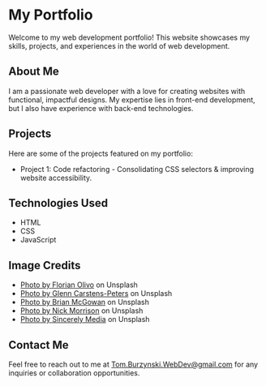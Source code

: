 # My Portfolio

Welcome to my web development portfolio! This website showcases my skills, projects, and experiences in the world of web development.

## About Me

I am a passionate web developer with a love for creating websites with functional, impactful designs. My expertise lies in front-end development, but I also have experience with back-end technologies.

## Projects

Here are some of the projects featured on my portfolio:

- Project 1: Code refactoring - Consolidating CSS selectors & improving website accessibility.

## Technologies Used

- HTML
- CSS
- JavaScript

## Image Credits

- [Photo by Florian Olivo](https://unsplash.com/photos/lines-of-html-codes-4hbJ-eymZ1o) on Unsplash
- [Photo by Glenn Carstens-Peters](https://unsplash.com/photos/person-writing-bucket-list-on-book-RLw-UC03Gwc) on Unsplash
- [Photo by Brian McGowan](https://unsplash.com/photos/blue-pink-and-yellow-abstract-painting-7kU-BMYARQs) on Unsplash
- [Photo by Nick Morrison](https://unsplash.com/photos/macbook-pro-near-white-open-book-FHnnjk1Yj7Y) on Unsplash
- [Photo by Sincerely Media](https://unsplash.com/photos/assorted-color-baubles-on-white-surface-EuZuJrYJbmg) on Unsplash

## Contact Me

Feel free to reach out to me at [Tom.Burzynski.WebDev@gmail.com](mailto:Tom.Burzynski.WebDev@gmail.com) for any inquiries or collaboration opportunities.
